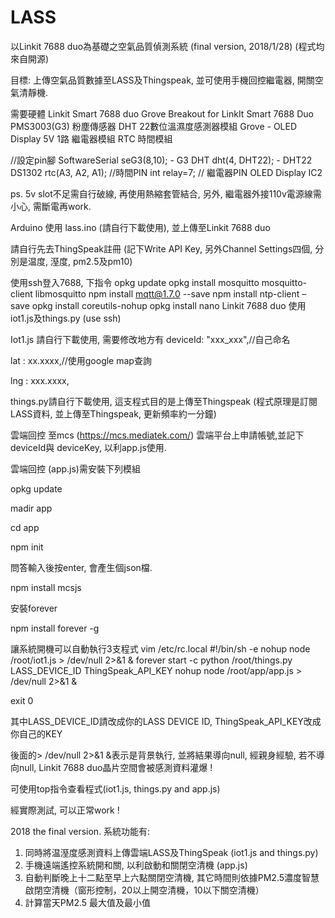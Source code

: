 # LASS
以Linkit 7688 duo為基礎之空氣品質偵測系統 (final version, 2018/1/28)
(程式均來自開源) 

目標: 上傳空氣品質數據至LASS及Thingspeak, 並可使用手機回控繼電器, 開關空氣清靜機.

需要硬體
Linkit Smart 7688 duo
Grove Breakout for LinkIt Smart 7688 Duo
PMS3003(G3) 粉塵傳感器
DHT 22數位溫濕度感測器模組
Grove - OLED Display
5V 1路 繼電器模組
RTC 時間模組

//設定pin腳
SoftwareSerial seG3(8,10); - G3
DHT dht(4, DHT22); - DHT22
DS1302 rtc(A3, A2, A1); //時間PIN
int relay=7; // 繼電器PIN
OLED Display IC2

ps. 5v slot不足需自行破線, 再使用熱縮套管結合, 另外, 繼電器外接110v電源線需小心, 需斷電再work.

Arduino 使用 lass.ino (請自行下載使用), 並上傳至Linkit 7688 duo

請自行先去ThingSpeak註冊 (記下Write API Key, 另外Channel Settings四個, 分別是温度, 溼度, pm2.5及pm10)

使用ssh登入7688, 下指令
opkg update
opkg install mosquitto mosquitto-client libmosquitto
npm install mqtt@1.7.0 --save
npm install ntp-client –save
opkg install coreutils-nohup
opkg install nano
Linkit 7688 duo 使用iot1.js及things.py (use ssh)

Iot1.js 請自行下載使用, 需要修改地方有
deviceId: "xxx_xxx",//自己命名

lat : xx.xxxx,//使用google map查詢

lng : xxx.xxxx,

things.py請自行下載使用,
這支程式目的是上傳至Thingspeak (程式原理是訂閱LASS資料, 並上傳至Thingspeak, 更新頻率約一分鐘)

雲端回控
至mcs (https://mcs.mediatek.com/) 雲端平台上申請帳號,並記下deviceId與 deviceKey, 以利app.js使用.

雲端回控 (app.js)需安裝下列模組

opkg update

madir app
 
cd app

npm init

問答輸入後按enter, 會產生個json檔.

npm install mcsjs 

安裝forever

npm install forever -g

讓系統開機可以自動執行3支程式
vim /etc/rc.local 
#!/bin/sh -e
nohup node /root/iot1.js > /dev/null 2>&1 &
forever start -c python /root/things.py LASS_DEVICE_ID ThingSpeak_API_KEY 
nohup node /root/app/app.js > /dev/null 2>&1 &

exit 0 


其中LASS_DEVICE_ID請改成你的LASS DEVICE ID, ThingSpeak_API_KEY改成你自己的KEY

後面的> /dev/null 2>&1 &表示是背景執行, 並將結果導向null, 經親身經驗, 若不導向null, Linkit 7688 duo晶片空間會被感測資料灌爆 !

可使用top指令查看程式(iot1.js, things.py and app.js) 


經實際測試, 可以正常work !

2018 the final version.
系統功能有:
1. 同時將温溼度感測資料上傳雲端LASS及ThingSpeak (iot1.js and things.py)
2. 手機遠端遙控系統開和關, 以利啟動和關閉空清機 (app.js)
3. 自動判斷晚上十二點至早上六點關閉空清機, 其它時間則依據PM2.5濃度智慧啟閉空清機（窗形控制，20以上開空清機，10以下關空清機）
4. 計算當天PM2.5 最大值及最小值


